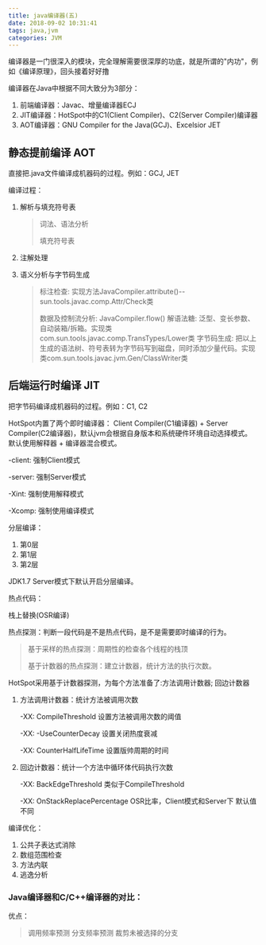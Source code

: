 ```yaml
---
title: java编译器(五)
date: 2018-09-02 10:31:41
tags: java,jvm
categories: JVM
---
```

编译器是一门很深入的模块，完全理解需要很深厚的功底，就是所谓的"内功"，例如《编译原理》，回头接着好好撸

<!-- more -->
编译器在Java中根据不同大致分为3部分：

1. 前端编译器：Javac、增量编译器ECJ
2. JIT编译器：HotSpot中的C1(Client Compiler)、C2(Server Compiler)编译器
3. AOT编译器：GNU Compiler for the Java(GCJ)、Excelsior JET

## 静态提前编译 AOT ##

直接把.java文件编译成机器码的过程。例如：GCJ, JET

编译过程：

1. 解析与填充符号表

	> 词法、语法分析
	> 
	> 填充符号表
 
2. 注解处理
 
3. 语义分析与字节码生成

	> 标注检查: 实现方法JavaCompiler.attribute()--sun.tools.javac.comp.Attr/Check类
	> 
	> 数据及控制流分析: JavaCompiler.flow()
	> 解语法糖: 泛型、变长参数、自动装箱/拆箱。实现类com.sun.tools.javac.comp.TransTypes/Lower类
	> 字节码生成: 把以上生成的语法树、符号表转为字节码写到磁盘，同时添加少量代码。实现类com.sun.tools.javac.jvm.Gen/ClassWriter类


## 后端运行时编译 JIT ##

把字节码编译成机器码的过程。例如：C1, C2

HotSpot内置了两个即时编译器： Client Compiler(C1编译器) + Server Compiler(C2编译器)，默认jvm会根据自身版本和系统硬件环境自动选择模式。
默认使用解释器 + 编译器混合模式。

-client: 强制Client模式

-server: 强制Server模式

-Xint: 强制使用解释模式

-Xcomp: 强制使用编译模式


分层编译：

1. 第0层
2. 第1层
3. 第2层

JDK1.7 Server模式下默认开启分层编译。

热点代码：

栈上替换(OSR编译)

热点探测：判断一段代码是不是热点代码，是不是需要即时编译的行为。

> 基于采样的热点探测：周期性的检查各个线程的栈顶
> 
> 基于计数器的热点探测：建立计数器，统计方法的执行次数。

HotSpot采用基于计数器探测，为每个方法准备了:方法调用计数器; 回边计数器

1. 方法调用计数器：统计方法被调用次数

	-XX: CompileThreshold 设置方法被调用次数的阈值	

	-XX: -UseCounterDecay  设置关闭热度衰减

	-XX: CounterHalfLifeTime 设置版帅周期的时间

2. 回边计数器：统计一个方法中循环体代码执行次数

	-XX: BackEdgeThreshold 类似于CompileThreshold

	-XX: OnStackReplacePercentage OSR比率，Client模式和Server下 默认值不同


编译优化：

1. 公共子表达式消除
2. 数组范围检查
3. 方法内联
4. 逃逸分析

### Java编译器和C/C++编译器的对比：

优点：
> 调用频率预测
> 分支频率预测
> 裁剪未被选择的分支












